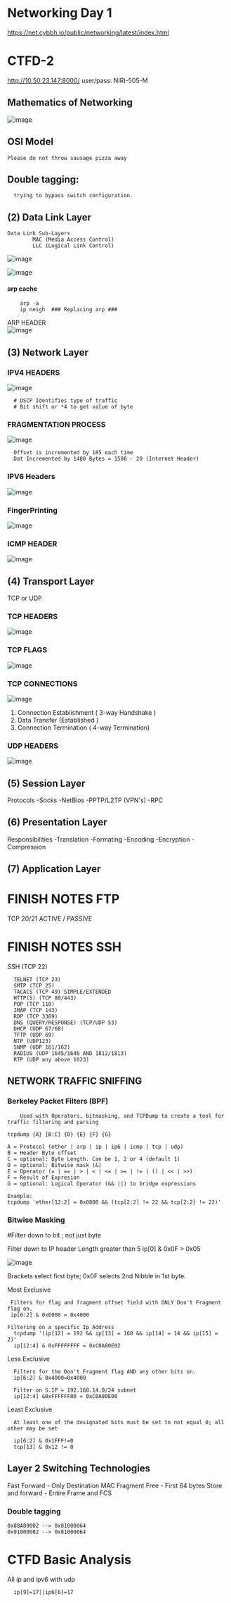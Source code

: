 # Networking Day 1

https://net.cybbh.io/public/networking/latest/index.html

# CTFD-2
 http://10.50.23.147:8000/
 user/pass: NIRI-505-M

## Mathematics of Networking

![image](https://github.com/SoulPiercer/COSC-Notes/assets/108113301/efad4117-0cac-4634-99a6-160816eccc93)

## OSI Model
  
    Please do not throw sausage pizza away
    


## Double tagging:
  
      trying to bypass switch configuration. 
## (2) Data Link Layer
    Data Link Sub-Layers
            MAC (Media Access Control) 
            LLC (Logical Link Control)
            
![image](https://github.com/SoulPiercer/COSC-Notes/assets/108113301/ab91af55-1485-4232-8219-5d179e8cda1a)

![image](https://github.com/SoulPiercer/COSC-Notes/assets/108113301/748fb98c-8b34-49c6-bd4b-397cae0992bb)
#### arp cache
        arp -a
        ip neigh  ### Replacing arp ###
ARP HEADER        
![image](https://github.com/SoulPiercer/COSC-Notes/assets/108113301/92966807-355b-48fc-9331-f0cb99c6ed81)


## (3) Network Layer
### IPV4 HEADERS
![image](https://github.com/SoulPiercer/COSC-Notes/assets/108113301/38ff8fc2-33fc-45fb-8e3d-11d2ef0095c3)

      # DSCP Identifies type of traffic
      # Bit shift or *4 to get value of byte

### FRAGMENTATION PROCESS
![image](https://github.com/SoulPiercer/COSC-Notes/assets/108113301/a609715f-c445-4b96-ae88-2c86e3663753)

      Offset is incremented by 185 each time
      Dat Incremented by 1480 Bytes = 1500 - 20 (Internet Header)
      
      
### IPV6 Headers
![image](https://github.com/SoulPiercer/COSC-Notes/assets/108113301/e1545f15-ea06-4733-ab62-95a44fad1f26)


### FingerPrinting
![image](https://github.com/SoulPiercer/COSC-Notes/assets/108113301/a96930d7-9e1b-4d2e-9f79-38b8f1fba22a)

### ICMP HEADER

![image](https://github.com/SoulPiercer/COSC-Notes/assets/108113301/aad00760-d17b-4704-ade6-53490145dd9c)

## (4) Transport Layer
TCP or UDP

### TCP HEADERS
![image](https://github.com/SoulPiercer/COSC-Notes/assets/108113301/836d9eb8-678a-48ee-a552-03bf2e61ae82)

### TCP FLAGS
![image](https://github.com/SoulPiercer/COSC-Notes/assets/108113301/f0868bda-1e61-4171-ae47-323e45dde3dc)

### TCP CONNECTIONS
![image](https://github.com/SoulPiercer/COSC-Notes/assets/108113301/bcd088b6-62bf-498a-8603-ecf55941067f)

1) Connection Establishment ( 3-way Handshake )
2) Data Transfer (Established )
3) Connection Termination ( 4-way Termination)

### UDP HEADERS

![image](https://github.com/SoulPiercer/COSC-Notes/assets/108113301/a30089e2-1380-4364-8c6d-24f9b0b6e355)


## (5) Session Layer
Protocols
  -Socks
  -NetBios
  -PPTP/L2TP (VPN's)
  -RPC

## (6) Presentation Layer
Responsibilities
  -Translation
  -Formating
  -Encoding
  -Encryption
  -Compression

## (7) Application Layer

# FINISH NOTES FTP 
  TCP 20/21
  ACTIVE / PASSIVE
  
# FINISH NOTES SSH
 SSH (TCP 22) 

      TELNET (TCP 23)
      SMTP (TCP 25)
      TACACS (TCP 49) SIMPLE/EXTENDED
      HTTP(S) (TCP 80/443)
      POP (TCP 110)
      IMAP (TCP 143)
      RDP (TCP 3389)
      DNS (QUERY/RESPONSE) (TCP/UDP 53)
      DHCP (UDP 67/68)
      TFTP (UDP 69)
      NTP (UDP123)
      SNMP (UDP 161/162)
      RADIUS (UDP 1645/1646 AND 1812/1813)
      RTP (UDP any above 1023)
      
## NETWORK TRAFFIC SNIFFING


  ### Berkeley Packet Filters (BPF)

        Used with Operators, bitmasking, and TCPDump to create a tool for traffic filtering and parsing
    
    tcpdump {A} [B:C] {D} {E} {F} {G}

    A = Protocol (ether | arp | ip | ip6 | icmp | tcp | udp)
    B = Header Byte offset
    C = optional: Byte Length. Can be 1, 2 or 4 (default 1)
    D = optional: Bitwise mask (&)
    E = Operator (= | == | > | < | <= | >= | != | () | << | >>)
    F = Result of Expresion
    G = optional: Logical Operator (&& ||) to bridge expressions
    
    Example:
    tcpdump 'ether[12:2] = 0x0800 && (tcp[2:2] != 22 && tcp[2:2] != 23)'

  ### Bitwise Masking

  #Filter down to bit ; not just byte

Filter down to IP header Length  greater than 5
ip[0] & 0x0F > 0x05

  ![image](https://github.com/SoulPiercer/COSC-Notes/assets/108113301/fe86730c-e014-4d8d-b9b7-69a6c983f31d)

  Brackets select first byte; 0x0F selects 2nd Nibble in 1st byte.

  Most Exclusive
    
     Filters for flag and fragment offset field with ONLY Don't Fragment flag on.
     ip[6:2] & 0xE000 = 0x4000 

    Filtering on a specific Ip Address
      tcpdump '(ip[12] = 192 && ip[13] = 168 && ip[14] = 14 && ip[15] = 2)'
      ip[12:4] & 0xFFFFFFFF = 0xC0A80E02
      
   Less Exclusive

      Filters for the Don't Fragment flag AND any other bits on.
      ip[6:2] & 0x4000=0x4000

      Filter on S.IP = 192.168.14.0/24 subnet
      ip[12:4] &0xFFFFFF00 = 0xC0A80E00
          
  Least Exclusive

      At least one of the designated bits must be set to not equal 0; all other may be set

      ip[6:2] & 0x1FFF!=0
      tcp[13] & 0x12 != 0 
      
## Layer 2 Switching Technologies

Fast Forward - Only Destination MAC
Fragment Free - First 64 bytes
Store and forward - Entire Frame and FCS

### Double tagging

    0x88A80002 --> 0x81000064
    0x91000002 --> 0x81000064
    


# CTFD Basic Analysis

   All ip and ipv6 with udp 
      
      ip[9]=17||ip6[6]=17

   
